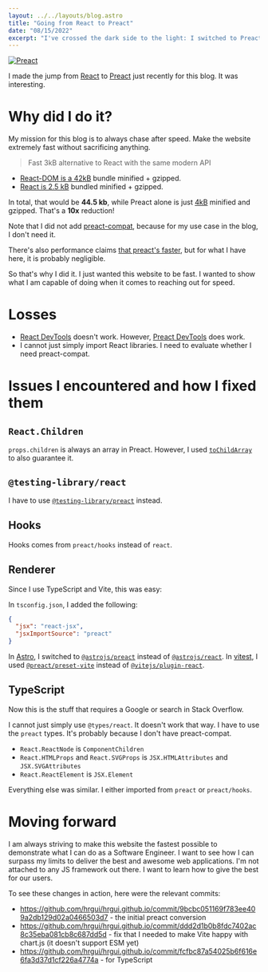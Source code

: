 ```yaml
---
layout: ../../layouts/blog.astro
title: "Going from React to Preact"
date: "08/15/2022"
excerpt: "I've crossed the dark side to the light: I switched to Preact for this blog."
---
```


<a href="https://preactjs.com/" target="__blank">
  <div class="aspect-w-16 aspect-h-9 p-4 bg-[#673ab8]">
    <div class="flex items-center justify-center">
      <img class="w-3/4 h-auto max-h-16 sm:max-h-32" src="/images/blog/preact.svg" alt="Preact">
    </div>
  </div>
</a>

I made the jump from [React](https://reactjs.org/) to [Preact](https://preactjs.com/) just recently for this blog. It was interesting.

# Why did I do it?

My mission for this blog is to always chase after speed. Make the website extremely fast without sacrificing anything.

> Fast 3kB alternative to React with the same modern API

- [React-DOM is a 42kB](https://bundlephobia.com/package/react-dom@18.2.0) bundle minified + gzipped.
- [React is 2.5 kB](https://bundlephobia.com/package/react@18.2.0) bundled minified + gzipped.

In total, that would be **44.5 kb**, while Preact alone is just [4kB](https://bundlephobia.com/package/preact@10.10.2) minified and gzipped. That's a **10x** reduction!

Note that I did not add [preact-compat](https://preactjs.com/guide/v10/switching-to-preact/), because for my use case in the blog, I don't need it.

There's also performance claims [that preact's faster](https://javascript.plainenglish.io/i-built-the-same-app-with-react-and-preact-here-are-the-differences-b0da382a6f72), but for what I have here, it is probably negligible.

So that's why I did it. I just wanted this website to be fast. I wanted to show what I am capable of doing when it comes to reaching out for speed.

# Losses

- [React DevTools](https://www.npmjs.com/package/react-devtools) doesn't work. However, [Preact DevTools](https://preactjs.github.io/preact-devtools/) does work.
- I cannot just simply import React libraries. I need to evaluate whether I need preact-compat.

# Issues I encountered and how I fixed them

## `React.Children`

`props.children` is always an array in Preact. However, I used [`toChildArray`](https://preactjs.com/guide/v10/api-reference/#tochildarray) to also guarantee it.

## `@testing-library/react`

I have to use [`@testing-library/preact`](https://preactjs.com/guide/v10/preact-testing-library/) instead.

## Hooks

Hooks comes from `preact/hooks` instead of `react`.

## Renderer

Since I use TypeScript and Vite, this was easy:

In `tsconfig.json`, I added the following:

```json
{
  "jsx": "react-jsx",
  "jsxImportSource": "preact"
}
```

In [Astro](https://astro.build/), I switched to [`@astrojs/preact`](https://www.npmjs.com/package/@astrojs/preact) instead of [`@astrojs/react`](https://www.npmjs.com/package/@astrojs/react).
In [vitest](https://vitest.dev/), I used [`@preact/preset-vite`](https://www.npmjs.com/package/@preact/preset-vite) instead of [`@vitejs/plugin-react`](https://www.npmjs.com/package/@vitejs/plugin-react).

## TypeScript

Now this is the stuff that requires a Google or search in Stack Overflow.

I cannot just simply use `@types/react`. It doesn't work that way. I have to use the `preact` types. It's probably because I don't have preact-compat.

- `React.ReactNode` is `ComponentChildren`
- `React.HTMLProps` and `React.SVGProps` is `JSX.HTMLAttributes` and `JSX.SVGAttributes`
- `React.ReactElement` is `JSX.Element`

Everything else was similar. I either imported from `preact` or `preact/hooks`.

# Moving forward

I am always striving to make this website the fastest possible to demonstrate what I can do as a Software Engineer. I want to see how I can surpass my limits to deliver the best and awesome web applications. I'm not attached to any JS framework out there. I want to learn how to give the best for our users.

To see these changes in action, here were the relevant commits:

- https://github.com/hrgui/hrgui.github.io/commit/9bcbc051169f783ee409a2db129d02a0466503d7 - the initial preact conversion
- https://github.com/hrgui/hrgui.github.io/commit/ddd2d1b0b8fdc7402ac8c35eba081cb8c687dd5d - fix that I needed to make Vite happy with chart.js (it doesn't support ESM yet)
- https://github.com/hrgui/hrgui.github.io/commit/fcfbc87a54025b6f616e6fa3d37d1cf226a4774a - for TypeScript
